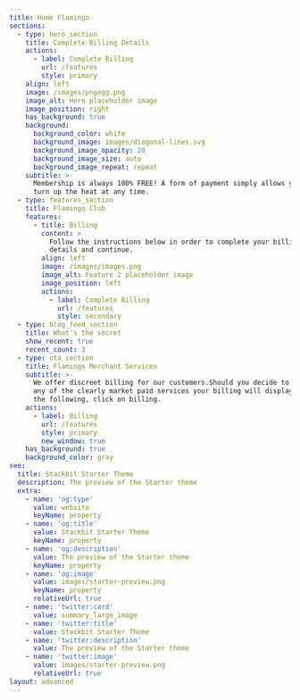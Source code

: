 ```yaml
---
title: Home Flamingo
sections:
  - type: hero_section
    title: Complete Billing Details
    actions:
      - label: Complete Billing
        url: /features
        style: primary
    align: left
    image: /images/pngegg.png
    image_alt: Hero placeholder image
    image_position: right
    has_background: true
    background:
      background_color: white
      background_image: images/diagonal-lines.svg
      background_image_opacity: 20
      background_image_size: auto
      background_image_repeat: repeat
    subtitle: >-
      Membership is always 100% FREE! A form of payment simply allows you to
      turn up the heat at any time.
  - type: features_section
    title: Flamingo Club
    features:
      - title: Billing
        content: >
          Follow the instructions below in order to complete your billing
          details and continue.
        align: left
        image: /images/images.png
        image_alt: Feature 2 placeholder image
        image_position: left
        actions:
          - label: Complete Billing
            url: /features
            style: secondary
  - type: blog_feed_section
    title: What's the secret
    show_recent: true
    recent_count: 3
  - type: cta_section
    title: Flamingo Merchant Services
    subtitle: >-
      We offer discreet billing for our customers.Should you decide to access
      any of the clearly market paid services your billing will display one of
      the following, click on billing.
    actions:
      - label: Billing
        url: /features
        style: primary
        new_window: true
    has_background: true
    background_color: gray
seo:
  title: Stackbit Starter Theme
  description: The preview of the Starter theme
  extra:
    - name: 'og:type'
      value: website
      keyName: property
    - name: 'og:title'
      value: Stackbit Starter Theme
      keyName: property
    - name: 'og:description'
      value: The preview of the Starter theme
      keyName: property
    - name: 'og:image'
      value: images/starter-preview.png
      keyName: property
      relativeUrl: true
    - name: 'twitter:card'
      value: summary_large_image
    - name: 'twitter:title'
      value: Stackbit Starter Theme
    - name: 'twitter:description'
      value: The preview of the Starter theme
    - name: 'twitter:image'
      value: images/starter-preview.png
      relativeUrl: true
layout: advanced
---
```

